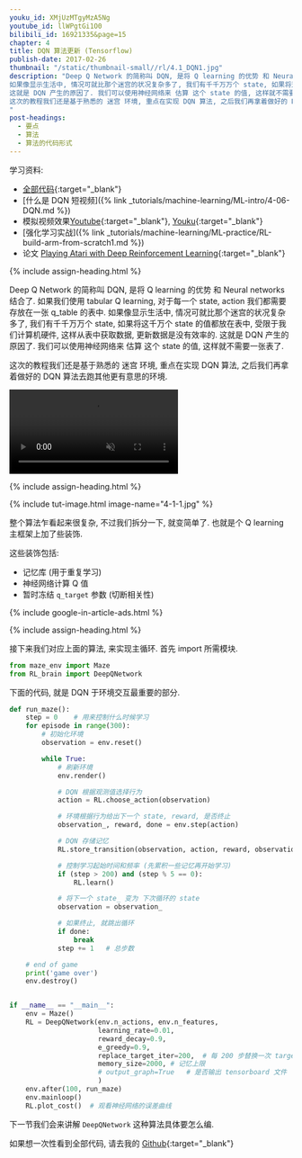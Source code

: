 ```yaml
---
youku_id: XMjUzMTgyMzA5Ng
youtube_id: llWPgtGi1O0
bilibili_id: 16921335&page=15
chapter: 4
title: DQN 算法更新 (Tensorflow)
publish-date: 2017-02-26
thumbnail: "/static/thumbnail-small//rl/4.1_DQN1.jpg"
description: "Deep Q Network 的简称叫 DQN, 是将 Q learning 的优势 和 Neural networks 结合了. 如果我们使用 tabular Q learning, 对于每一个 state, action 我们都需要存放在一张 q_table 的表中.
如果像显示生活中, 情况可就比那个迷宫的状况复杂多了, 我们有千千万万个 state, 如果将这千万个 state 的值都放在表中, 受限于我们计算机硬件, 这样从表中获取数据, 更新数据是没有效率的.
这就是 DQN 产生的原因了. 我们可以使用神经网络来 估算 这个 state 的值, 这样就不需要一张表了.
这次的教程我们还是基于熟悉的 迷宫 环境, 重点在实现 DQN 算法, 之后我们再拿着做好的 DQN 算法去跑其他更有意思的环境.
"
post-headings:
  - 要点
  - 算法
  - 算法的代码形式
---
```



学习资料:
  * [全部代码](https://github.com/MorvanZhou/Reinforcement-learning-with-tensorflow/tree/master/contents/5_Deep_Q_Network){:target="_blank"}
  * [什么是 DQN 短视频]({% link _tutorials/machine-learning/ML-intro/4-06-DQN.md %})
  * 模拟视频效果[Youtube](https://www.youtube.com/playlist?list=PLXO45tsB95cLYyEsEylpPvTY-8ErPt2O_){:target="_blank"}, [Youku](http://list.youku.com/albumlist/show/id_27485743){:target="_blank"}
  * [强化学习实战]({% link _tutorials/machine-learning/ML-practice/RL-build-arm-from-scratch1.md %})
  * 论文 [Playing Atari with Deep Reinforcement Learning](https://arxiv.org/abs/1312.5602){:target="_blank"}

{% include assign-heading.html %}

Deep Q Network 的简称叫 DQN, 是将 Q learning 的优势 和 Neural networks 结合了. 如果我们使用 tabular Q learning, 对于每一个 state, action 我们都需要存放在一张 q_table 的表中.
如果像显示生活中, 情况可就比那个迷宫的状况复杂多了, 我们有千千万万个 state, 如果将这千万个 state 的值都放在表中, 受限于我们计算机硬件, 这样从表中获取数据, 更新数据是没有效率的.
这就是 DQN 产生的原因了. 我们可以使用神经网络来 估算 这个 state 的值, 这样就不需要一张表了.

这次的教程我们还是基于熟悉的 迷宫 环境, 重点在实现 DQN 算法, 之后我们再拿着做好的 DQN 算法去跑其他更有意思的环境.

<video class="tut-content-video" controls loop autoplay muted>
  <source src="/static/results/reinforcement-learning/maze dqn.mp4" type="video/mp4">
  Your browser does not support HTML5 video.
</video>




{% include assign-heading.html %}

{% include tut-image.html image-name="4-1-1.jpg" %}

整个算法乍看起来很复杂, 不过我们拆分一下, 就变简单了. 也就是个 Q learning 主框架上加了些装饰.

这些装饰包括:

* 记忆库 (用于重复学习)
* 神经网络计算 Q 值
* 暂时冻结 `q_target` 参数 (切断相关性)


{% include google-in-article-ads.html %}

{% include assign-heading.html %}

接下来我们对应上面的算法, 来实现主循环. 首先 import 所需模块.

```python
from maze_env import Maze
from RL_brain import DeepQNetwork
```

下面的代码, 就是 DQN 于环境交互最重要的部分.

```python
def run_maze():
    step = 0    # 用来控制什么时候学习
    for episode in range(300):
        # 初始化环境
        observation = env.reset()

        while True:
            # 刷新环境
            env.render()

            # DQN 根据观测值选择行为
            action = RL.choose_action(observation)

            # 环境根据行为给出下一个 state, reward, 是否终止
            observation_, reward, done = env.step(action)

            # DQN 存储记忆
            RL.store_transition(observation, action, reward, observation_)

            # 控制学习起始时间和频率 (先累积一些记忆再开始学习)
            if (step > 200) and (step % 5 == 0):
                RL.learn()

            # 将下一个 state_ 变为 下次循环的 state
            observation = observation_

            # 如果终止, 就跳出循环
            if done:
                break
            step += 1   # 总步数

    # end of game
    print('game over')
    env.destroy()


if __name__ == "__main__":
    env = Maze()
    RL = DeepQNetwork(env.n_actions, env.n_features,
                      learning_rate=0.01,
                      reward_decay=0.9,
                      e_greedy=0.9,
                      replace_target_iter=200,  # 每 200 步替换一次 target_net 的参数
                      memory_size=2000, # 记忆上限
                      # output_graph=True   # 是否输出 tensorboard 文件
                      )
    env.after(100, run_maze)
    env.mainloop()
    RL.plot_cost()  # 观看神经网络的误差曲线
```

下一节我们会来讲解 `DeepQNetwork` 这种算法具体要怎么编.

如果想一次性看到全部代码, 请去我的 [Github](https://github.com/MorvanZhou/Reinforcement-learning-with-tensorflow/tree/master/contents/5_Deep_Q_Network){:target="_blank"}